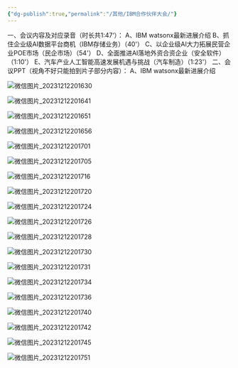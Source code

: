 ```yaml
---
{"dg-publish":true,"permalink":"/其他/IBM合作伙伴大会/"}
---
```


一、会议内容及对应录音（时长共1:47‘）：
A、IBM watsonx最新进展介绍
B、抓住企业级AI数据平台商机（IBM存储业务）（40'）
C、以企业级AI大力拓展民营企业POE市场（民企市场）（54'）
D、全面推进AI落地外资合资企业（安全软件）（1:10'）
E、汽车产业人工智能高速发展机遇与挑战（汽车制造）（1:23'）
二、会议PPT（视角不好只能拍到片子部分内容）：
A、IBM watsonx最新进展介绍

![微信图片_20231212201630](https://ls.liuda.de/i/2023/12/12/65784fc2cc990.jpg)

![微信图片_20231212201641](https://ls.liuda.de/i/2023/12/12/65784fe8b0d0a.jpg)

![微信图片_20231212201651](https://ls.liuda.de/i/2023/12/12/65785011a7d35.jpg)

![微信图片_20231212201656](https://ls.liuda.de/i/2023/12/12/6578507b95d09.jpg)

![微信图片_20231212201701](https://ls.liuda.de/i/2023/12/12/657850f85150b.jpg)

![微信图片_20231212201705](https://ls.liuda.de/i/2023/12/12/6578511d21d3d.jpg)

![微信图片_20231212201716](https://ls.liuda.de/i/2023/12/12/6578514965f49.jpg)

![微信图片_20231212201720](https://ls.liuda.de/i/2023/12/12/6578514d4b2e4.jpg)

![微信图片_20231212201724](https://ls.liuda.de/i/2023/12/12/6578517d6aebe.jpg)

![微信图片_20231212201726](https://ls.liuda.de/i/2023/12/12/6578519233f1d.jpg)

![微信图片_20231212201728](https://ls.liuda.de/i/2023/12/12/657851955df22.jpg)

![微信图片_20231212201730](https://ls.liuda.de/i/2023/12/12/6578519b94404.jpg)

![微信图片_20231212201731](https://ls.liuda.de/i/2023/12/12/657851a5c11a8.jpg)

![微信图片_20231212201734](https://ls.liuda.de/i/2023/12/12/657851a8f3bf2.jpg)

![微信图片_20231212201736](https://ls.liuda.de/i/2023/12/12/657851b327963.jpg)

![微信图片_20231212201740](https://ls.liuda.de/i/2023/12/12/657851b4e17ff.jpg)

![微信图片_20231212201742](https://ls.liuda.de/i/2023/12/12/657851b6c9b55.jpg)

![微信图片_20231212201745](https://ls.liuda.de/i/2023/12/12/6578523c5c2e7.jpg)

![微信图片_20231212201751](https://ls.liuda.de/i/2023/12/12/6578524485a84.jpg)
